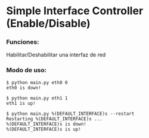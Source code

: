 # Simple Interface Controller (Enable/Disable)

### Funciones:
Habilitar/Deshabilitar una interfaz de red


### Modo de uso:
```
$ python main.py eth0 0
eth0 is down!

$ python main.py eth1 1
eth1 is up!

$ python main.py %(DEFAULT_INTERFACE)s --restart
Restarting %(DEFAULT_INTERFACE)s ...
%(DEFAULT_INTERFACE)s is down!
%(DEFAULT_INTERFACE)s is up!
```